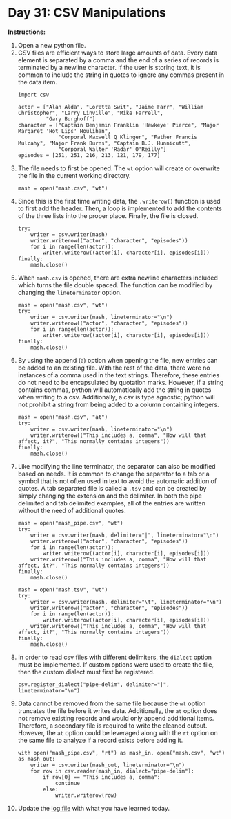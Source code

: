 # Day 31: CSV Manipulations
**Instructions:** 
1. Open a new python file.
2. CSV files are efficient ways to store large amounts of data. Every data element is separated by a comma and the end of a series of records is terminated by a newline character. If the user is storing text, it is common to include the string in quotes to ignore any commas present in the data item.
    ```
    import csv

    actor = ["Alan Alda", "Loretta Swit", "Jaime Farr", "William Christopher", "Larry Linville", "Mike Farrell",
             "Gary Burghoff"]
    character = ["Captain Benjamin Franklin 'Hawkeye' Pierce", "Major Margaret 'Hot Lips' Houlihan",
                 "Corporal Maxwell Q Klinger", "Father Francis Mulcahy", "Major Frank Burns", "Captain B.J. Hunnicutt",
                 "Corporal Walter 'Radar' O'Reilly"]
    episodes = [251, 251, 216, 213, 121, 179, 177]

3. The file needs to first be opened. The `wt` option will create or overwrite the file in the current working directory.
    ```
    mash = open("mash.csv", "wt")
    ```
4. Since this is the first time writing data, the `.writerow()` function is used to first add the header. Then, a loop is implemented to add the contents of the three lists into the proper place. Finally, the file is closed.
    ```
    try:
        writer = csv.writer(mash)
        writer.writerow(("actor", "character", "episodes"))
        for i in range(len(actor)):
            writer.writerow((actor[i], character[i], episodes[i]))
    finally:
        mash.close()
    ```
5. When `mash.csv` is opened, there are extra newline characters included which turns the file double spaced. The function can be modified by changing the `lineterminator` option.
    ```
    mash = open("mash.csv", "wt")
    try:
        writer = csv.writer(mash, lineterminator="\n")
        writer.writerow(("actor", "character", "episodes"))
        for i in range(len(actor)):
            writer.writerow((actor[i], character[i], episodes[i]))
    finally:
        mash.close()
    ```
6. By using the append (`a`) option when opening the file, new entries can be added to an existing file. With the rest of the data, there were no instances of a comma used in the text strings. Therefore, these entries do not need to be encapsulated by quotation marks. However, if a string contains commas, python will automatically add the string in quotes when writing to a csv. Additionally, a csv is type agnostic; python will not prohibit a string from being added to a column containing integers.
    ```
    mash = open("mash.csv", "at")
    try:
        writer = csv.writer(mash, lineterminator="\n")
        writer.writerow(("This includes a, comma", "How will that affect, it?", "This normally contains integers"))
    finally:
        mash.close()
    ```
7. Like modifying the line terminator, the separator can also be modified based on needs. It is common to change the separator to a tab or a symbol that is not often used in text to avoid the automatic addition of quotes. A tab separated file is called a `.tsv` and can be created by simply changing the extension and the delimiter. In both the pipe delimited and tab delimited examples, all of the entries are written without the need of additional quotes.
    ```
    mash = open("mash_pipe.csv", "wt")
    try:
        writer = csv.writer(mash, delimiter="|", lineterminator="\n")
        writer.writerow(("actor", "character", "episodes"))
        for i in range(len(actor)):
            writer.writerow((actor[i], character[i], episodes[i]))
        writer.writerow(("This includes a, comma", "How will that affect, it?", "This normally contains integers"))
    finally:
        mash.close()

    mash = open("mash.tsv", "wt")
    try:
        writer = csv.writer(mash, delimiter="\t", lineterminator="\n")
        writer.writerow(("actor", "character", "episodes"))
        for i in range(len(actor)):
            writer.writerow((actor[i], character[i], episodes[i]))
        writer.writerow(("This includes a, comma", "How will that affect, it?", "This normally contains integers"))
    finally:
        mash.close()
    ```
8. In order to read csv files with different delimiters, the `dialect` option must be implemented. If custom options were used to create the file, then the custom dialect must first be registered.
    ```
    csv.register_dialect("pipe-delim", delimiter="|", lineterminator="\n")
    ```
9. Data cannot be removed from the same file because the `wt` option truncates the file before it writes data. Additionally, the `at` option does not remove existing records and would only append additional items. Therefore, a secondary file is required to write the cleaned output. However, the `at` option could be leveraged along with the `rt` option on the same file to analyze if a record exists before adding it.
    ```
    with open("mash_pipe.csv", "rt") as mash_in, open("mash.csv", "wt") as mash_out:
        writer = csv.writer(mash_out, lineterminator="\n")
        for row in csv.reader(mash_in, dialect="pipe-delim"):
            if row[0] == "This includes a, comma":
                continue
            else:
                writer.writerow(row)
    ```
10. Update the [log file](../../../../Downloads/100DaysPython-master%203/log.md) with what you have learned today.